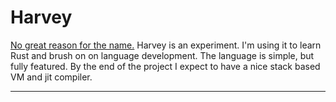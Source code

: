 Harvey
============

<a href="https://www.youtube.com/watch?v=coF-opzhXuc">
No great reason for the name.</a> Harvey is an experiment. I'm using it to learn Rust and brush on on
language development. The language is simple, but fully featured. By the end of the project I expect to
have a nice stack based VM and jit compiler.

---
